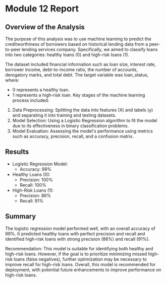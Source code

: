# Module 12 Report

## Overview of the Analysis

The purpose of this analysis was to use machine learning to predict the creditworthiness of borrowers based on historical lending data from a peer-to-peer lending services company. Specifically, we aimed to classify loans into two categories: healthy loans (0) and high-risk loans (1).

The dataset included financial information such as loan size, interest rate, borrower income, debt-to-income ratio, the number of accounts, derogatory marks, and total debt. The target variable was loan_status, where:

* 0 represents a healthy loan.
* 1 represents a high-risk loan.
Key stages of the machine learning process included:

1. Data Preprocessing: Splitting the data into features (X) and labels (y) and separating it into training and testing datasets.
2. Model Selection: Using a Logistic Regression algorithm to fit the model due to its effectiveness in binary classification problems.
3. Model Evaluation: Assessing the model's performance using metrics such as accuracy, precision, recall, and a confusion matrix.


## Results

* Logistic Regression Model:
   * Accuracy: 99%
* Healthy Loans (0):
   * Precision: 100%
   * Recall: 100%
* High-Risk Loans (1):
   * Precision: 86%
   * Recall: 91%

## Summary

The logistic regression model performed well, with an overall accuracy of 99%. It predicted healthy loans with perfect precision and recall and identified high-risk loans with strong precision (86%) and recall (91%).

Recommendation:
This model is suitable for identifying both healthy and high-risk loans. However, if the goal is to prioritize minimizing missed high-risk loans (false negatives), further optimization may be necessary to improve recall for high-risk loans. Overall, this model is recommended for deployment, with potential future enhancements to improve performance on high-risk loans.

